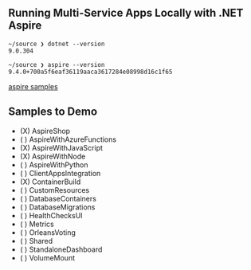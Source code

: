 ## Running Multi-Service Apps Locally with .NET Aspire

``` 
~/source ❯ dotnet --version
9.0.304

~/source ❯ aspire --version
9.4.0+700a5f6eaf36119aaca3617284e08998d16c1f65
```

[aspire samples](https://github.com/dotnet/aspire-samples)

## Samples to Demo
- (X) AspireShop
- ( ) AspireWithAzureFunctions
- (X) AspireWithJavaScript
- (X) AspireWithNode
- ( ) AspireWithPython
- ( ) ClientAppsIntegration
- (X) ContainerBuild
- ( ) CustomResources
- ( ) DatabaseContainers
- ( ) DatabaseMigrations
- ( ) HealthChecksUI
- ( ) Metrics
- ( ) OrleansVoting
- ( ) Shared
- ( ) StandaloneDashboard
- ( ) VolumeMount

